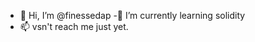 - 👋 Hi, I’m @finessedap
-🌱 I’m currently learning solidity
- 📫 vsn't reach me just yet. 

<!---
finessedap/finessedap is a ✨ special ✨ repository because its `README.md` (this file) appears on your GitHub profile.
You can click the Preview link to take a look at your changes.
--->
